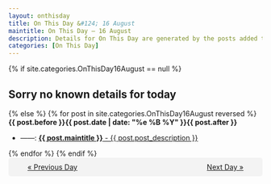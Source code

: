 ```yaml
---
layout: onthisday
title: On This Day &#124; 16 August
maintitle: On This Day — 16 August
description: Details for On This Day are generated by the posts added to the website so the content is subject to changes/updates over time.
categories: [On This Day]
---
```


{% if site.categories.OnThisDay16August == null %}
<h2>Sorry no known details for today</h2>
{% else %}
{% for post in site.categories.OnThisDay16August reversed %}
<strong>{{ post.before }}{{ post.date | date: "%e %B %Y" }}{{ post.after }}</strong>
<ul>
<li> ——: <a class="{{ post.class }}" href="{{ post.url }}"><strong>{{ post.maintitle }}</strong> - {{ post.post_description }}</a></li>
</ul>
{% endfor %}
{% endif %}
<br />
<div style="background-color: #f3f3f3; padding: 10px; border-radius: 5px; text-align: center; display: flex; justify-content: space-evenly;">
<a href="/onthisday/08/08-15">« Previous Day</a>
<span style="visibility:hidden;">[ Visit Leap Year February 29 ]</span>
<a href="/onthisday/08/08-17">Next Day »</a>
</div>
